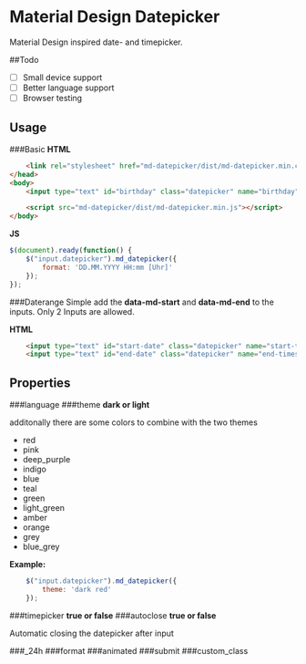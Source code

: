 # Material Design Datepicker
Material Design inspired date- and timepicker.

##Todo
- [ ] Small device support
- [ ] Better language support
- [ ] Browser testing

## Usage
###Basic
**HTML**
```html
	<link rel="stylesheet" href="md-datepicker/dist/md-datepicker.min.css">
</head>
<body>
	<input type="text" id="birthday" class="datepicker" name="birthday">

	<script src="md-datepicker/dist/md-datepicker.min.js"></script>
</body>
```
**JS**
```js
$(document).ready(function() {
	$("input.datepicker").md_datepicker({
		format: 'DD.MM.YYYY HH:mm [Uhr]'
	});
});
```
###Daterange
Simple add the **data-md-start** and **data-md-end** to the inputs.
Only 2 Inputs are allowed.

**HTML**
```html
	<input type="text" id="start-date" class="datepicker" name="start-timestamp" data-md-start>
	<input type="text" id="end-date" class="datepicker" name="end-timestamp"  data-md-end>
```

## Properties
###language
###theme
**dark or light**

additonally there are some colors to combine with the two themes
-	red
-	pink
-	deep_purple
-	indigo
-	blue
-	teal
-	green
-	light_green
-	amber
-	orange
-	grey
-	blue_grey

**Example:**
```js
	$("input.datepicker").md_datepicker({
		theme: 'dark red'
	});
```
###timepicker
**true or false**
###autoclose
**true or false**

Automatic closing the datepicker after input

###_24h
###format
###animated
###submit
###custom_class